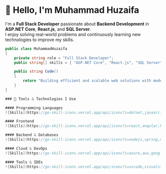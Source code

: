 # 👋 Hello, I'm Muhammad Huzaifa  

I'm a **Full Stack Developer** passionate about **Backend Development** in **ASP.NET Core**, **React.js**, and **SQL Server**.  
I enjoy solving real-world problems and continuously learning new technologies to improve my skills.

```csharp
public class MuhammadHuzaifa
{
    private string role = "Full Stack Developer";
    public string[] skills = { "ASP.NET Core", "React.js", "SQL Server", "C#", "JavaScript" };

    public string Code()
    {
        return "Building efficient and scalable web solutions with modern technologies.";
    }
}

### 🔧 Tools & Technologies I Use

#### Programming Languages  
![Skills](https://go-skill-icons.vercel.app/api/icons?i=dotnet,javascript,typescript,java,cpp,solidity&titles=true)

#### Frontend  
![Skills](https://go-skill-icons.vercel.app/api/icons?i=react,angular,html,css,materialui,tailwindcss&titles=true)

#### Backend & Databases  
![Skills](https://go-skill-icons.vercel.app/api/icons?i=nodejs,spring,mysql,sqlserver,mongodb,mongoose,dynamodb&titles=true)

#### Cloud & DevOps  
![Skills](https://go-skill-icons.vercel.app/api/icons?i=azure,aws,googlecloud,docker,s3,ganache&titles=true)

#### Tools & IDEs  
![Skills](https://go-skill-icons.vercel.app/api/icons?i=vscode,visualstudio,idea,eclipse,github,githubpages,slack,powershell,windows,linux,stackoverflow,npm&titles=true)
